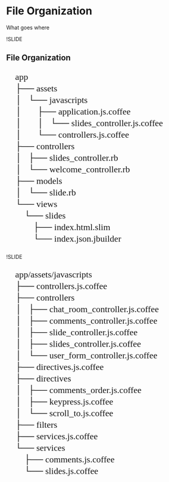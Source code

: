 # File Organization

What goes where

!SLIDE

## File Organization
<pre style="font-family: menlo; line-height: 31px; font-size: 24px;">
    app
    ├── assets
    │   └── javascripts
    │       ├── application.js.coffee
    │       │   └── slides_controller.js.coffee
    │       └── controllers.js.coffee
    ├── controllers
    │   ├── slides_controller.rb
    │   └── welcome_controller.rb
    ├── models
    │   └── slide.rb
    └── views
        └── slides
            ├── index.html.slim
            └── index.json.jbuilder
</pre>

!SLIDE

<pre style="font-family: menlo; line-height: 31px; font-size: 24px;">
    app/assets/javascripts
    ├── controllers.js.coffee
    ├── controllers
    │   ├── chat_room_controller.js.coffee
    │   ├── comments_controller.js.coffee
    │   ├── slide_controller.js.coffee
    │   ├── slides_controller.js.coffee
    │   └── user_form_controller.js.coffee
    ├── directives.js.coffee
    ├── directives
    │   ├── comments_order.js.coffee
    │   ├── keypress.js.coffee
    │   └── scroll_to.js.coffee
    ├── filters
    ├── services.js.coffee
    └── services
        ├── comments.js.coffee
        └── slides.js.coffee
</pre>
